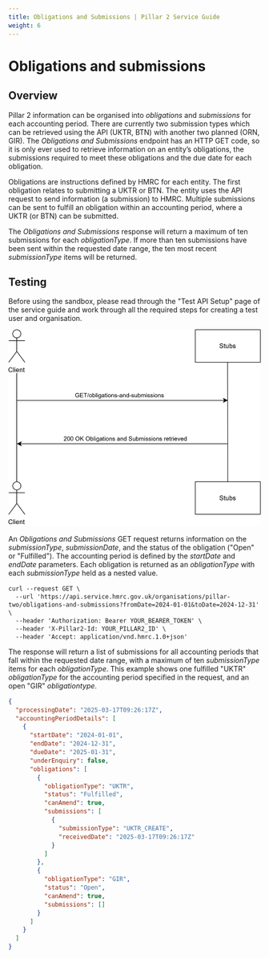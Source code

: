 ```yaml
---
title: Obligations and Submissions | Pillar 2 Service Guide
weight: 6
---
```


# Obligations and submissions 

## Overview

Pillar 2 information can be organised into *obligations* and *submissions* for each accounting period. There are currently two submission types which can be retrieved using the API (UKTR, BTN) with another two planned (ORN, GIR). The *Obligations and Submissions* endpoint has an HTTP GET code, so it is only ever used to retrieve information on an entity’s obligations, the submissions required to meet these obligations and the due date for each obligation.

Obligations are instructions defined by HMRC for each entity. The first obligation relates to submitting a UKTR or BTN. The entity uses the API request to send information (a submission) to HMRC. Multiple submissions can be sent to fulfill an obligation within an accounting period, where a UKTR (or BTN) can be submitted. 

The *Obligations and Submissions* response will return a maximum of ten submissions for each *obligationType*. If more than ten submissions have been sent within the requested date range, the ten most recent *submissionType* items will be returned.

## Testing

Before using the sandbox, please read through the "Test API Setup" page of the service guide and work through all the required steps for creating a test user and organisation. 

<a href="figures/obligations-and-submissions.svg" target="blank"><img src="figures/obligations-submissions-sequence.svg" alt="Sequence diagram showing REST calls for returning obligations and submisssions" style="width:520px;" /></a>

An *Obligations and Submissions* GET request returns information on the *submissionType*, *submissionDate*, and the status of the obligation ("Open" or "Fulfilled"). The accounting period is defined by the *startDate* and *endDate* parameters. Each obligation is returned as an *obligationType* with each *submissionType* held as a nested value. 

```shell
curl --request GET \
  --url 'https://api.service.hmrc.gov.uk/organisations/pillar-two/obligations-and-submissions?fromDate=2024-01-01&toDate=2024-12-31' \
  --header 'Authorization: Bearer YOUR_BEARER_TOKEN' \
  --header 'X-Pillar2-Id: YOUR_PILLAR2_ID' \
  --header 'Accept: application/vnd.hmrc.1.0+json'
```

The response will return a list of submissions for all accounting periods that fall within the requested date range, with a maximum of ten *submissionType* items for each *obligationType*. This example shows one fulfilled "UKTR" *obligationType* for the accounting period specified in the request, and an open "GIR" *obligationtype*.

```json
{
  "processingDate": "2025-03-17T09:26:17Z",
  "accountingPeriodDetails": [
    {
      "startDate": "2024-01-01",
      "endDate": "2024-12-31",
      "dueDate": "2025-01-31",
      "underEnquiry": false,
      "obligations": [
        {
          "obligationType": "UKTR",
          "status": "Fulfilled",
          "canAmend": true,
          "submissions": [
            {
              "submissionType": "UKTR_CREATE",
              "receivedDate": "2025-03-17T09:26:17Z"
            }
          ]
        },
        {
          "obligationType": "GIR",
          "status": "Open",
          "canAmend": true,
          "submissions": []
        }
      ]
    }
  ]
}
```
